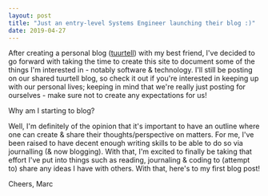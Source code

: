 ```yaml
---
layout: post
title: "Just an entry-level Systems Engineer launching their blog :)"
date: 2019-04-27
---
```


After creating a personal blog (<a href="https://tuurtell.com">tuurtell</a>) with my best friend, I've decided to go forward with taking the time to create this site to document some of the things I'm interested in - notably software & technology. I'll still be posting on our shared tuurtell blog, so check it out if you're interested in keeping up with our personal lives; keeping in mind that we're really just posting for ourselves - make sure not to create any expectations for us!

Why am I starting to blog? 

Well, I'm definitely of the opinion that it's important to have an outline where one can create & share their thoughts/perspective on matters. For me, I've been raised to have decent enough writing skills to be able to do so via journalling (& now blogging). With that, I'm excited to finally be taking that effort I've put into things such as reading, journaling & coding to (attempt to) share any ideas I have with others. With that, here's to my first blog post!

Cheers,
Marc
